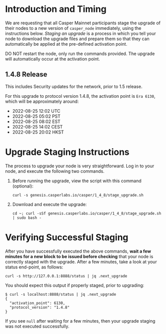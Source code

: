 # Introduction and Timing
We are requesting that all Casper Mainnet participants stage the upgrade of their nodes to a new version of `casper_node` immediately, using the instructions below. _Staging an upgrade_ is a process in which you tell your node to download the upgrade files and prepare them so that they can automatically be applied at the pre-defined activation point.

DO NOT restart the node, only run the commands provided. The upgrade will automatically occur at the activation point.

## 1.4.8 Release
This includes Security updates for the network, prior to 1.5 release.

For this upgrade to protocol version 1.4.8, the activation point is `Era 6130`, which will be approximately around:

 * 2022-08-25 12:02 UTC
 * 2022-08-25 05:02 PST
 * 2022-08-25 08:02 EST
 * 2022-08-25 14:02 CEST
 * 2022-08-25 20:02 HKST

# Upgrade Staging Instructions

The process to upgrade your node is very straightforward. Log in to your node, and execute the following two commands.

1. Before running the upgrade, view the script with this command (optional):

    `curl -s genesis.casperlabs.io/casper/1_4_8/stage_upgrade.sh`

2. Download and execute the upgrade:

    `cd ~; curl -sSf genesis.casperlabs.io/casper/1_4_8/stage_upgrade.sh | sudo bash -`

# Verifying Successful Staging

After you have successfully executed the above commands, **wait a few minutes for a new block to be issued before checking** that your node is correctly staged with the upgrade. After a few minutes, take a look at your status end-point, as follows:

`curl -s http://127.0.0.1:8888/status | jq .next_upgrade`

You should expect this output if properly staged, prior to upgrading:

    $ curl -s localhost:8888/status | jq .next_upgrade
    {
      "activation_point": 6130,
      "protocol_version": "1.4.8"
    }


If you see `null` after waiting for a few minutes, then your upgrade staging was not executed successfully.
